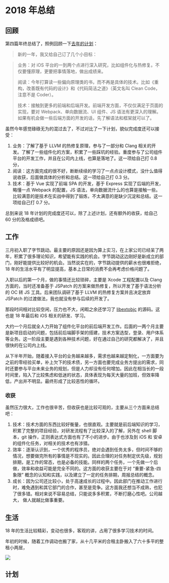 # 2018 年总结

## 回顾

第四篇年终总结了，照例回顾一下[去年的计划](./2017-conclusion.md)：

> 新的一年，我又给自己订了几个小目标：

> 业务：对 iOS 平台的一到两个点进行深入研究，比如组件化与热修复。不仅要懂原理，更要把事情落地，做出成绩来。
> 
> 阅读：今年打算读一些偏向原理类的书，而不再是具体的技术。比如《重构，改善既有代码的设计》和《代码简洁之道》（英文名叫 Clean Code，注意不是 Coder）。
>
> 技术：接触到更多的前端和后端开发。前端开发方面，不仅仅满足于页面的实现，要对 Webpack、单向数据流、UI 组件、JS 语法有更深入的理解。如果有机会做一些后端方面的开发的话，先了解语法和框架就可以了。

虽然今年感觉碌碌无为的混过去了，不过对比了一下计划，貌似完成度还可以接受：

1. 业务：了解了基于 LLVM 的热修复原理，参与了一部分和 Clang 相关的开发。了解了一些组件化的方案，积累了一些踩坑的经验。重度参与了公司组件平台的开发工作，并且在公司内上线，也算是落地了。这一项给自己打 0.8 分，
2. 阅读：这方面完成的很不好，断断续续的学习了一点点设计模式，没什么值得说收获，后面做具体的分析和总结。这一项给自己打 0.3 分。
3. 技术：基于 Vue 实现了前端 SPA 的开发，基于 Express 实现了后端的开发，略懂一点 Webpack 的配置，JS 语法，单向数据流什么的也算是接触一些。比较满意的是技术在实战中得到了锻炼，不太满意的是缺少沉淀和总结。这一项给自己打 0.7 分。

总到来说 18 年计划的完成度还可以，除了上述计划，还有额外的收获，给自己 60 分的及格成绩吧。

## 工作

三月初入职了字节跳动。最主要的原因还是因为算上实习，在上家公司已经呆了两年，积累了很多理论知识，希望能有实践的机会。字节跳动这边刚好是新成立的部门，刚好能提供比较好的机会。当然说实在的，字节跳动提供的薪水也很难拒绝，18 年的生活水平有了明显提高，基本上日常的消费不会再考虑价格问题了。

入职以后的第一个月，做的事情还比较琐碎，主要是 Xcode 工程配置以及 Clang 方面的，当时还准备基于 JSPatch 的方案来做热修复，所以开发了基于语法分析的 OC 转 JS 工具。后来团队调研了基于 LLVM 的热修复方案并且决定放弃 JSPatch 的过渡做法，我也就没有参与后续的开发了。

那段时间相对比较空闲，压力也不大，闲暇之余还学习了 [libextobjc](https://github.com/jspahrsummers/libextobjc) 的源码。这也是 18 年最后和 iOS 相关的研发、学习。

大约一个月后就全人力开始了组件化平台的前后端开发工作。后面的一两个月主要是新项目启动的问题，包括前后端脚手架的搭建，技术方案选型，登录、用户体系等业务。这一阶段主要是遇到各种技术问题，好在通过自己的研究都解决了，并且很快的在公司内上线。

从下半年开始，随着接入平台的业务越来越多，需求也越来越定制化，一方面要为之前的零经验买单，补上欠下的技术债，另一方面也要完成业务方提出的需求，同时还要参与平台未来业务的规划，但是人力却没有任何增加。因此在相当长的一段时间里，陷入了比较焦虑和低迷的状态，具体表现为每天大量的加班，但效率降低，产出并不明显。最终形成了比较恶性的循环。

### 收获

虽然压力很大，工作也很辛苦，但收获也是比较可观的，主要从三个方面来总结吧：

1. 技术：技术方面的东西比较好衡量，也很直观。主要就是前后端知识的学习，积累了完整的项目经验，对研发流程有了比较深入的了解，另外在 shell 脚本，git 操作，正则表达式方面也有了不小的进步。由于也涉及到 iOS 和 安卓 的组件化任务，对相关的技术也有涉猎。
2. 效率：逐渐认识到，一个优秀的程序员，绝对会遇到任务太多，但时间不够的情况，想要做完所有的事情是不现实的。因此合理的对任务制定优先级，规划排期，是工作的常态，也是必备的技能。同样的两个任务，一个先做一个后做，效率和收益可能是完全不同的。这方面的收获主要在于对 “重要-紧急-四象限” 概念的认知和实践，以及建立了一定的任务排期，周报总结的概念。
3. 成长：因为公司还比较小，处于高速成长的过程中。因此部门在推动工作进行时，难免遇到和其它部门的合作，甚至是竞争。这方面我还想当不成熟，也犯了很多错。相对来说不容易总结，只能说多多积累，不断打磨心性吧。公司越大， 做人就越比做事重要。

## 生活

18 年的生活比较精彩，变动也很多，客观的讲，占用了很多学习技术的时间。

年初的时候，随着工作调动也搬了家，从十几平米的合租主卧搬入了六十多平的整租小两居，

![](http://blog.bestswifter.com/WechatIMG5.jpeg)



## 计划
